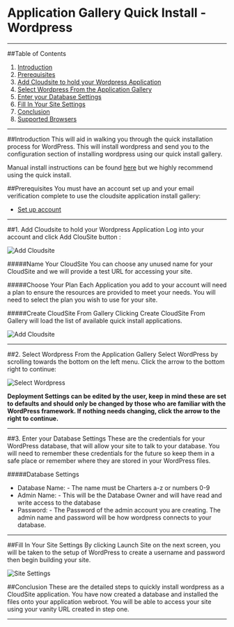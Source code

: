 Application Gallery Quick Install - Wordpress
=================
***

##Table of Contents
1. [Introduction](#user-content-introduction)
2. [Prerequisites](#user-content-prerequisites)
3. [Add Cloudsite to hold your Wordpress Application](#user-content-1-Add-Cloudsite-to-hold-your-Wordpress-Application)
4. [Select Wordpress From the Application Gallery](#user-content-2-Select-Wordpress-From-the-Application-Gallery)
5. [Enter your Database Settings](#user-content-3-Enter-your-Database-Settings)
6. [Fill In Your Site Settings](#user-content-Fill-In-Your-Site-Settings)
7. [Conclusion](#user-content-conclusion)
8. [Supported Browsers](#user-content-supported-browsers)

***

##Introduction
This will aid in walking you through the quick installation process for WordPress. This will install wordpress and send you to the configuration section of installing wordpress using our quick install gallery.

Manual install instructions can be found [here](http://documentlink.com) but we highly recommend using the quick install.

##Prerequisites
You must have an account set up and your email verification complete to use the cloudsite application install gallery:
 
* [Set up account](http://my.gearhost.com/login.aspx)

***
##1. Add Cloudsite to hold your Wordpress Application
Log into your account and click Add ClouSite button :
 
![Add Cloudsite](https://www.evernote.com/shard/s77/sh/1167fe54-3f47-40b7-b2e2-26bdd873d63f/361521e15ae997aa329f521cd5dae799/res/88c1d0fa-92d1-437b-8ffb-dc0a5a76af2b/)
 
#####Name Your CloudSite
You can choose any unused name for your CloudSite and we will provide a test URL for accessing your site.

#####Choose Your Plan
Each Application you add to your account will need a plan to ensure the resources are provided to meet your needs.  You will need to select the plan you wish to use for your site.

#####Create CloudSite From Gallery
Clicking Create CloudSite From Gallery will load the list of available quick install applications.

![Add Cloudsite](https://www.evernote.com/shard/s77/sh/cf26c89b-72ba-4b2e-aa4e-549338f9840b/a06168d10a3d89f679984e89fc4583cd/res/f9af27b7-c024-4ae0-9f41-71cf8aa806e2/skitch.png?resizeSmall&width=832)
 
***

##2. Select Wordpress From the Application Gallery
Select WordPress by scrolling towards the bottom on the left menu. Click the arrow to the bottom right to continue:
 
![Select Wordpress](https://www.evernote.com/shard/s77/sh/5b64e3b4-b483-4cd9-961c-314c982e6ab5/1864f8b2dda1ceb9bee76e740274acdb/res/9f43cee1-a66f-4bf1-901c-2d03c55118c3/skitch.png?resizeSmall&width=832)

**Deployment Settings can be edited by the user, keep in mind these are set to defaults and should only be changed by those who are familiar with the WordPress framework. If nothing needs changing, click the arrow to the right to continue.**

***

##3. Enter your Database Settings
These are the credentials for your WordPress database, that will allow your site to talk to your database. You will need to remember these credentials for the future so keep them in a safe place or remember where they are stored in your WordPress files.



#####Database Settings
* Database Name: - The name must be Charters a-z or numbers 0-9
* Admin Name: - This will be the Database Owner and will have read and write access to the database
* Password: - The Password of the admin account you are creating.  The admin name and password will be how wordpress connects to your database.
 
***
##Fill In Your Site Settings
By clicking Launch Site on the next screen, you will be taken to the setup of WordPress to create a username and password then begin building your site.

![Site Settings](http://i.imgur.com/ElyoABD.png)

##Conclusion
These are the detailed steps to quickly install wordpress as a CloudSite application.  You have now created a database and installed the files onto your application webroot.  You will be able to access your site using your vanity URL created in step one.

***

